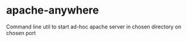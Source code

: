 apache-anywhere
===============

Command line util to start ad-hoc apache server in chosen directory on chosen port
